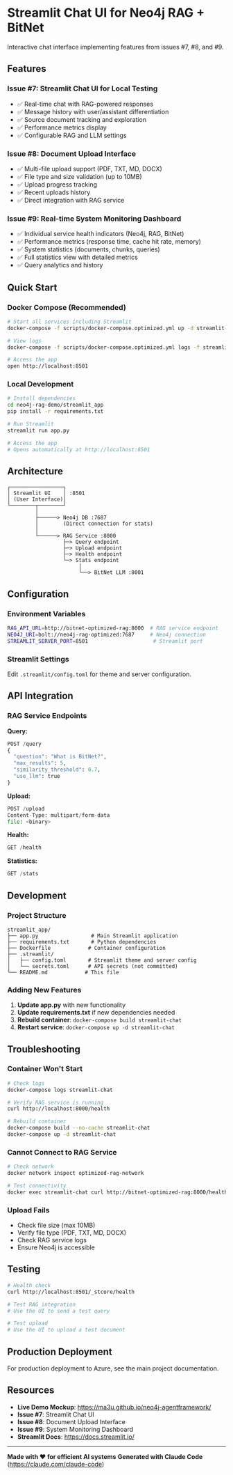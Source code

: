 # Streamlit Chat UI for Neo4j RAG + BitNet

Interactive chat interface implementing features from issues #7, #8, and #9.

## Features

### Issue #7: Streamlit Chat UI for Local Testing
- ✅ Real-time chat with RAG-powered responses
- ✅ Message history with user/assistant differentiation
- ✅ Source document tracking and exploration
- ✅ Performance metrics display
- ✅ Configurable RAG and LLM settings

### Issue #8: Document Upload Interface
- ✅ Multi-file upload support (PDF, TXT, MD, DOCX)
- ✅ File type and size validation (up to 10MB)
- ✅ Upload progress tracking
- ✅ Recent uploads history
- ✅ Direct integration with RAG service

### Issue #9: Real-time System Monitoring Dashboard
- ✅ Individual service health indicators (Neo4j, RAG, BitNet)
- ✅ Performance metrics (response time, cache hit rate, memory)
- ✅ System statistics (documents, chunks, queries)
- ✅ Full statistics view with detailed metrics
- ✅ Query analytics and history

## Quick Start

### Docker Compose (Recommended)

```bash
# Start all services including Streamlit
docker-compose -f scripts/docker-compose.optimized.yml up -d streamlit-chat

# View logs
docker-compose -f scripts/docker-compose.optimized.yml logs -f streamlit-chat

# Access the app
open http://localhost:8501
```

### Local Development

```bash
# Install dependencies
cd neo4j-rag-demo/streamlit_app
pip install -r requirements.txt

# Run Streamlit
streamlit run app.py

# Access the app
# Opens automatically at http://localhost:8501
```

## Architecture

```
┌─────────────────┐
│ Streamlit UI    │ :8501
│ (User Interface)│
└────────┬────────┘
         │
         ├──────> Neo4j DB :7687
         │        (Direct connection for stats)
         │
         └──────> RAG Service :8000
                  ├─> Query endpoint
                  ├─> Upload endpoint
                  ├─> Health endpoint
                  └─> Stats endpoint
                       │
                       └──> BitNet LLM :8001
```

## Configuration

### Environment Variables

```bash
RAG_API_URL=http://bitnet-optimized-rag:8000  # RAG service endpoint
NEO4J_URI=bolt://neo4j-rag-optimized:7687     # Neo4j connection
STREAMLIT_SERVER_PORT=8501                     # Streamlit port
```

### Streamlit Settings

Edit `.streamlit/config.toml` for theme and server configuration.

## API Integration

### RAG Service Endpoints

**Query:**
```python
POST /query
{
  "question": "What is BitNet?",
  "max_results": 5,
  "similarity_threshold": 0.7,
  "use_llm": true
}
```

**Upload:**
```python
POST /upload
Content-Type: multipart/form-data
file: <binary>
```

**Health:**
```python
GET /health
```

**Statistics:**
```python
GET /stats
```

## Development

### Project Structure

```
streamlit_app/
├── app.py                 # Main Streamlit application
├── requirements.txt       # Python dependencies
├── Dockerfile            # Container configuration
├── .streamlit/
│   ├── config.toml       # Streamlit theme and server config
│   └── secrets.toml      # API secrets (not committed)
└── README.md            # This file
```

### Adding New Features

1. **Update app.py** with new functionality
2. **Update requirements.txt** if new dependencies needed
3. **Rebuild container**: `docker-compose build streamlit-chat`
4. **Restart service**: `docker-compose up -d streamlit-chat`

## Troubleshooting

### Container Won't Start

```bash
# Check logs
docker-compose logs streamlit-chat

# Verify RAG service is running
curl http://localhost:8000/health

# Rebuild container
docker-compose build --no-cache streamlit-chat
docker-compose up -d streamlit-chat
```

### Cannot Connect to RAG Service

```bash
# Check network
docker network inspect optimized-rag-network

# Test connectivity
docker exec streamlit-chat curl http://bitnet-optimized-rag:8000/health
```

### Upload Fails

- Check file size (max 10MB)
- Verify file type (PDF, TXT, MD, DOCX)
- Check RAG service logs
- Ensure Neo4j is accessible

## Testing

```bash
# Health check
curl http://localhost:8501/_stcore/health

# Test RAG integration
# Use the UI to send a test query

# Test upload
# Use the UI to upload a test document
```

## Production Deployment

For production deployment to Azure, see the main project documentation.

## Resources

- **Live Demo Mockup**: https://ma3u.github.io/neo4j-agentframework/
- **Issue #7**: Streamlit Chat UI
- **Issue #8**: Document Upload Interface
- **Issue #9**: System Monitoring Dashboard
- **Streamlit Docs**: https://docs.streamlit.io/

---

**Made with ❤️ for efficient AI systems**
**Generated with Claude Code** (https://claude.com/claude-code)
